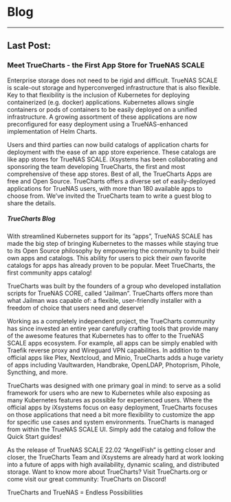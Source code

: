 # Blog

---
## Last Post:

### Meet TrueCharts - the First App Store for TrueNAS SCALE
Enterprise storage does not need to be rigid and difficult. TrueNAS SCALE is scale-out storage and hyperconverged infrastructure that is also flexible. Key to that flexibility is the inclusion of Kubernetes for deploying containerized (e.g. docker) applications. Kubernetes allows single containers or pods of containers to be easily deployed on a unified infrastructure.  A growing assortment of these applications are now preconfigured for easy deployment using a TrueNAS-enhanced implementation of Helm Charts.

Users and third parties can now build catalogs of application charts for deployment with the ease of an app store experience. These catalogs are like app stores for TrueNAS SCALE.  iXsystems has been collaborating and sponsoring the team developing TrueCharts, the first and most comprehensive of these app stores. Best of all, the TrueCharts Apps are free and Open Source.
TrueCharts offers a diverse set of easily-deployed applications for TrueNAS users, with more than 180 available apps to choose from.  We’ve invited the TrueCharts team to write a guest blog to share the details.

##### TrueCharts Blog
With streamlined Kubernetes support for its ”apps”, TrueNAS SCALE has made the big step of bringing Kubernetes to the masses while staying true to its Open Source philosophy by empowering the community to build their own apps and catalogs. This ability for users to pick their own favorite catalogs for apps has already proven to be popular. Meet TrueCharts, the first community apps catalog!


TrueCharts was built by the founders of a group who developed installation scripts for TrueNAS CORE, called “Jailman”. TrueCharts offers more than what Jailman was capable of: a flexible, user-friendly installer with a freedom of choice that users need and deserve!

Working as a completely independent project, the TrueCharts community has since invested an entire year carefully crafting tools that provide many of the awesome features that Kubernetes has to offer to the TrueNAS SCALE apps ecosystem. For example, all apps can be simply enabled with Traefik reverse proxy and Wireguard VPN capabilities. In addition to the official apps like Plex, Nextcloud, and Minio, TrueCharts adds a huge variety of apps including Vaultwarden, Handbrake, OpenLDAP, Photoprism, Pihole, Syncthing, and more.

TrueCharts was designed with one primary goal in mind: to serve as a solid framework for users who are new to Kubernetes while also exposing as many Kubernetes features as possible for experienced users. Where the official apps by iXsystems focus on easy deployment, TrueCharts focuses on those applications that need a bit more flexibility to customize the app for specific use cases and system environments. TrueCharts is managed  from within the TrueNAS SCALE UI. Simply add the catalog and follow the Quick Start guides!

As the release of TrueNAS SCALE 22.02 “AngelFish” is getting closer and closer, the TrueCharts Team and iXsystems are already hard at work looking into a future of apps with high availability, dynamic scaling, and distributed storage. Want to know more about TrueCharts? Visit TrueCharts.org or come visit our great community: TrueCharts on Discord!

TrueCharts and TrueNAS = Endless Possibilities
